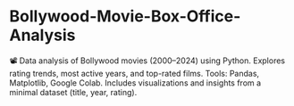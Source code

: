 # Bollywood-Movie-Box-Office-Analysis
📽️ Data analysis of Bollywood movies (2000–2024) using Python. Explores rating trends, most active years, and top-rated films. Tools: Pandas, Matplotlib, Google Colab.  Includes visualizations and insights from a minimal dataset (title, year, rating).
